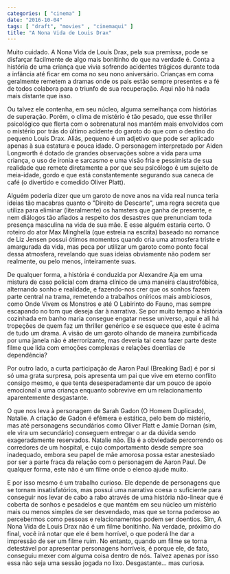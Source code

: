 ```yaml
---
categories: [ "cinema" ]
date: "2016-10-04"
tags: [ "draft", "movies" , "cinemaqui" ]
title: "A Nona Vida de Louis Drax"
---
```

Muito cuidado. A Nona Vida de Louis Drax, pela sua premissa, pode se
disfarçar facilmente de algo mais bonitinho do que na verdade é. Conta a
história de uma criança que vivia sofrendo acidentes trágicos durante
toda a infância até ficar em coma no seu nono aniversário. Crianças
em coma geralmente remetem a dramas onde os pais estão sempre presentes
e a fé de todos colabora para o triunfo de sua recuperação. Aqui não
há nada mais distante que isso.

Ou talvez ele contenha, em seu núcleo, alguma semelhança com histórias
de superação. Porém, o clima de mistério é tão pesado, que esse
thriller psicológico que flerta com o sobrenatural nos mantém mais
envolvidos com o mistério por trás do último acidente do garoto do
que com o destino do pequeno Louis Drax. Aliás, pequeno é um adjetivo
que pode ser aplicado apenas à sua estatura e pouca idade. O personagem
interpretado por Aiden Longworth é dotado de grandes observações
sobre a vida para uma criança, o uso de ironia e sarcasmo e uma visão
fria e pessimista de sua realidade que remete diretamente a por que seu
psicólogo é um sujeito de meia-idade, gordo e que está constantemente
segurando sua caneca de café (o divertido e comedido Oliver Platt).

Alguém poderia dizer que um garoto de nove anos na vida real nunca
teria ideias tão macabras quanto o "Direito de Descarte", uma regra
secreta que utiliza para eliminar (literalmente) os hamsters que ganha
de presente, e nem diálogos tão afiados a respeito dos desastres que
prenunciam toda presença masculina na vida de sua mãe. E esse alguém
estaria certo. O roteiro do ator Max Minghella (que estreia na escrita)
baseado no romance de Liz Jensen possui ótimos momentos quando cria uma
atmosfera triste e amargurada da vida, mas peca por utilizar um garoto
como ponto focal dessa atmosfera, revelando que suas ideias obviamente
não podem ser realmente, ou pelo menos, inteiramente suas.

De qualquer forma, a história é conduzida por Alexandre Aja
em uma mistura de caso policial com drama clínico de uma maneira
claustrofóbica, alternando sonho e realidade, e fazendo-nos crer que
os sonhos fazem parte central na trama, remetendo a trabalhos oníricos
mais ambiciosos, como Onde Vivem os Monstros e até O Labirinto do
Fauno, mas sempre escapando no tom que deseja dar à narrativa. Se por
muito tempo a história cozinhada em banho maria consegue engatar nesse
universo, aqui e ali há tropeções de quem faz um thriller genérico
e se esquece que este é acima de tudo um drama. A visão de um garoto
olhando de maneira zumbificada por uma janela não é aterrorizante,
mas deveria tal cena fazer parte deste filme que lida com emoções
complexas e relações doentias de dependência?

Por outro lado, a curta participação de Aaron Paul (Breaking Bad) é
por si só uma grata surpresa, pois apresenta um pai que vive em eterno
conflito consigo mesmo, e que tenta desesperadamente dar um pouco de
apoio emocional a uma criança enquanto sobrevive em um relacionamento
aparentemente desgastante.

O que nos leva à personagem de Sarah Gadon (O Homem Duplicado),
Natalie. A criação de Gadon é efêmera e estática, pelo bem
do mistério, mas até personagens secundários como Oliver Platt
e Jamie Dornan (sim, ele vira um secundário) conseguem entregar o
ar da dúvida sendo exageradamente reservados. Natalie não. Ela é a
obviedade percorrendo os corredores de um hospital, e cujo comportamento
desde sempre soa inadequado, embora seu papel de mãe amorosa possa
estar anestesiado por ser a parte fraca da relação com o personagem
de Aaron Paul. De qualquer forma, este não é um filme onde o elenco
ajude muito. 

E por isso mesmo é um trabalho curioso. Ele depende de personagens que
se tornam insatisfatórios, mas possui uma narrativa coesa o suficiente
para conseguir nos levar de cabo a rabo através de uma história
não-linear que é coberta de sonhos e pesadelos e que mantém em seu
núcleo um mistério mais ou menos simples de ser desvendado, mas que se
torna poderoso ao percebermos como pessoas e relacionamentos podem ser
doentios. Sim, A Nona Vida de Louis Drax não é um filme bonitinho. Na
verdade, próximo do final, você irá notar que ele é bem horrível, o
que poderá lhe dar a impressão de ser um filme ruim. No entanto, quando
um filme se torna detestável por apresentar personagens horríveis,
é porque ele, de fato, conseguiu mexer com alguma coisa dentro de
nós. Talvez apenas por isso essa não seja uma sessão jogada no
lixo. Desgastante... mas curiosa.
